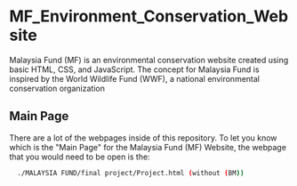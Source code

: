 # MF_Environment_Conservation_Website
Malaysia Fund (MF) is an environmental conservation website created using basic HTML, CSS, and JavaScript. The concept for Malaysia Fund is inspired by the World Wildlife Fund (WWF), a national environmental conservation organization

## Main Page 
There are a lot of the webpages inside of this repository. To let you know which is the "Main Page" for the Malaysia Fund (MF) Website, the webpage that you would need to be open is the:
```bash
  ./MALAYSIA FUND/final project/Project.html (without (BM))

